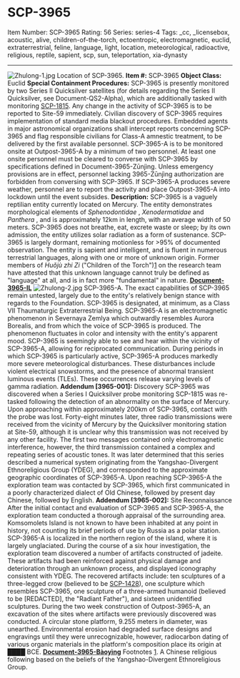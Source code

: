 # SCP-3965
Item Number: SCP-3965
Rating: 56
Series: series-4
Tags: _cc, _licensebox, acoustic, alive, children-of-the-torch, ectoentropic, electromagnetic, euclid, extraterrestrial, feline, language, light, location, meteorological, radioactive, religious, reptile, sapient, scp, sun, teleportation, xia-dynasty

---

![Zhulong-1.jpg](https://scp-wiki.wdfiles.com/local--files/scp-3965/Zhulong-1.jpg)
Location of SCP-3965.
**Item #:** SCP-3965
**Object Class:** Euclid
**Special Containment Procedures:** SCP-3965 is presently monitored by two Series II Quicksilver satellites (for details regarding the Series II Quicksilver, see Document-QS2-Alpha), which are additionally tasked with monitoring [SCP-1815](/scp-1815).
Any change in the activity of SCP-3965 is to be reported to Site-59 immediately. Civilian discovery of SCP-3965 requires implementation of standard media blackout procedures. Embedded agents in major astronomical organizations shall intercept reports concerning SCP-3965 and flag responsible civilians for Class-A amnestic treatment, to be delivered by the first available personnel.
SCP-3965-A is to be monitored onsite at Outpost-3965-A by a minimum of two personnel. At least one onsite personnel must be cleared to converse with SCP-3965 by specifications defined in Document-3965-Zūnjìng. Unless emergency provisions are in effect, personnel lacking 3965-Zūnjìng authorization are forbidden from conversing with SCP-3965. If SCP-3965-A produces severe weather, personnel are to report the activity and place Outpost-3965-A into lockdown until the event subsides.
**Description:** SCP-3965 is a vaguely reptilian entity currently located on Mercury. The entity demonstrates morphological elements of _Sphenodontidae_ , _Xenodermatidae_ and _Panthera_ , and is approximately 12km in length, with an average width of 50 meters. SCP-3965 does not breathe, eat, excrete waste or sleep; by its own admission, the entity utilizes solar radiation as a form of sustenance.
SCP-3965 is largely dormant, remaining motionless for >95% of documented observation. The entity is sapient and intelligent, and is fluent in numerous terrestrial languages, along with one or more of unknown origin. Former members of _Huǒjù zhi Zi_ ("Children of the Torch")[1](javascript:;) on the research team have attested that this unknown language cannot truly be defined as "language" at all, and is in fact more "fundamental" in nature. **[Document-3965-IL](/document-3965-il)**
![Zhulong-2.jpg](https://scp-wiki.wdfiles.com/local--files/scp-3965/Zhulong-2.jpg)
SCP-3965-A.
The exact capabilities of SCP-3965 remain untested, largely due to the entity's relatively benign stance with regards to the Foundation. SCP-3965 is designated, at minimum, as a Class VII Thaumaturgic Extraterrestrial Being.
SCP-3965-A is an electromagnetic phenomenon in Severnaya Zemlya which outwardly resembles Aurora Borealis, and from which the voice of SCP-3965 is produced. The phenomenon fluctuates in color and intensity with the entity's apparent mood. SCP-3965 is seemingly able to see and hear within the vicinity of SCP-3965-A, allowing for reciprocated communication.
During periods in which SCP-3965 is particularly active, SCP-3965-A produces markedly more severe meteorological disturbances. These disturbances include violent electrical snowstorms, and the presence of abnormal transient luminous events (TLEs). These occurrences release varying levels of gamma radiation.
**Addendum [3965-001]:** Discovery
SCP-3965 was discovered when a Series I Quicksilver probe monitoring SCP-1815 was re-tasked following the detection of an abnormality on the surface of Mercury. Upon approaching within approximately 200km of SCP-3965, contact with the probe was lost. Forty-eight minutes later, three radio transmissions were received from the vicinity of Mercury by the Quicksilver monitoring station at Site-59, although it is unclear why this transmission was not received by any other facility.
The first two messages contained only electromagnetic interference, however, the third transmission contained a complex and repeating series of acoustic tones. It was later determined that this series described a numerical system originating from the Yangshao-Divergent Ethnoreligious Group (YDEG), and corresponded to the approximate geographic coordinates of SCP-3965-A.
Upon reaching SCP-3965-A the exploration team was contacted by SCP-3965, which first communicated in a poorly characterized dialect of Old Chinese, followed by present day Chinese, followed by English.
**Addendum [3965-002]:** Site Reconnaissance
After the initial contact and evaluation of SCP-3965 and SCP-3965-A, the exploration team conducted a thorough appraisal of the surrounding area. Komsomolets Island is not known to have been inhabited at any point in history, not counting its brief periods of use by Russia as a polar station. SCP-3965-A is localized in the northern region of the island, where it is largely unglaciated.
During the course of a six hour investigation, the exploration team discovered a number of artifacts constructed of jadeite. These artifacts had been reinforced against physical damage and deterioration through an unknown process, and displayed iconography consistent with YDEG. The recovered artifacts include: ten sculptures of a three-legged crow (believed to be [SCP-1428](/scp-1428)), one sculpture which resembles SCP-3965, one sculpture of a three-armed humanoid (believed to be [REDACTED], the "Radiant Father"), and sixteen unidentified sculptures.
During the two week construction of Outpost-3965-A, an excavation of the sites where artifacts were previously discovered was conducted. A circular stone platform, 9.255 meters in diameter, was unearthed. Environmental erosion had degraded surface designs and engravings until they were unrecognizable, however, radiocarbon dating of various organic materials in the platform's composition place its origin at ████ BCE.
**[Document-3965-Bàoyìng](/document-3965-baoying)**
Footnotes
[1](javascript:;). A Chinese religious following based on the beliefs of the Yangshao-Divergent Ethnoreligious Group.